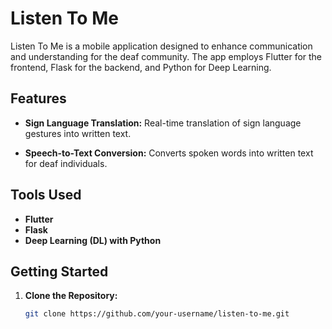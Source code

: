 # Listen To Me

Listen To Me is a mobile application designed to enhance communication and understanding for the deaf community. The app employs Flutter for the frontend, Flask for the backend, and Python for Deep Learning.

## Features

- **Sign Language Translation:** Real-time translation of sign language gestures into written text.
  
- **Speech-to-Text Conversion:** Converts spoken words into written text for deaf individuals.

## Tools Used

- **Flutter**
- **Flask**
- **Deep Learning (DL) with Python**

## Getting Started

1. **Clone the Repository:**
   ```bash
   git clone https://github.com/your-username/listen-to-me.git
